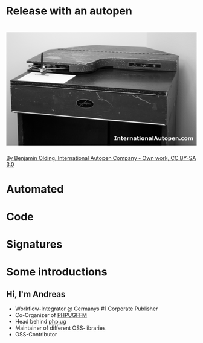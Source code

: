 <!-- .element: data-transition="fade" -->
# Release with an autopen



# ![autopen](../base/img/autopen.jpg)
<span class="credit"><a href="https://commons.wikimedia.org/w/index.php?curid=20151537">By Benjamin Olding, International Autopen Company - Own work, CC BY-SA 3.0</a></span>



# Automated 
# <!-- .element: class="fragment" data-fragment-index="1"-->Code
# Signatures




# Some introductions



## Hi, I'm Andreas

* Workflow-Integrator @ Germanys #1 Corporate Publisher
* Co-Organizer of [PHPUGFFM](http://phpugffm.de)
* Head behind [php.ug](https://php.ug)
* Maintainer of different OSS-libraries
* OSS-Contributor
